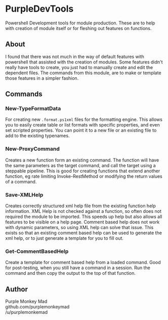 # PurpleDevTools

Powershell Development tools for module production.
These are to help with creation of module itself or for fleshing out features on functions.

## About

I found that there was not much in the way of default features with powershell that assisted with the creation of modules.
Some features didn't really have tools to create, you just had to manually create and edit the dependent files.
The commands from this module, are to make or template those features in a simpler fashion.

## Commands

### New-TypeFormatData

For creating new `.format.ps1xml` files for the formatting engine.
This allows you to easily create table or list formats with specific properties, and even set scripted properties.
You can point it to a new file or an existing file to add to the existing typenames.

### New-ProxyCommand

Creates a new function form an existing command.
The function will have the same parameters as the target command, and call the target using a steppable pipeline.
This is good for creating functions that extend another function, eg rate limiting Invoke-RestMethod or modifying the return values of a command.

### Save-XMLHelp

Creates correctly structured xml help file from the existing function help information.
XML Help is not checked against a function, so often does not required the module to be imported.
This speeds up help but also allows all features to be visible on a help page.
Comment based help does not work with dynamic parameters, so using XML help can solve that issue.
This exists so that an existing comment based help can be used to generate the xml help, or to just generate a template for you to fill out.

### Get-CommentBasedHelp

Create a template for comment based help from a loaded command.
Good for post-testing, when you still have a command in a session.
Run the command and then copy the output to the top of that function.

## Author

Purple Monkey Mad  
github.com/purplemonkeymad  
/u/purplemonkemad
